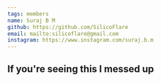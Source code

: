 ```yaml
---
tags: members 
name: Suraj B M
github: https://github.com/SilicoFlare
email: mailto:silicoflare@gmail.com
instagram: https://www.instagram.com/suraj.b.m
---
```


## If you're seeing this I messed up

